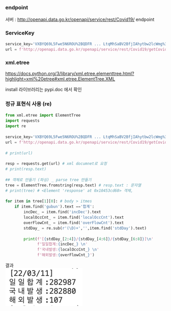 ## 
### endpoint
서버 : http://openapi.data.go.kr/openapi/service/rest/Covid19/
endpoint

### ServiceKey
```python
service_key='VXBYQ69L5Fwe5N6ROU%2BQDFR ... LtqMhSaBV2BfjIAhytbw2lcWmg%3D%3D' # 일반 인증키 (Encoding)
url = f'http://openapi.data.go.kr/openapi/service/rest/Covid19/getCovid19SidoInfStateJson?ServiceKey={service_key}'
```
### xml.etree
https://docs.python.org/3/library/xml.etree.elementtree.html?highlight=xml%20etree#xml.etree.ElementTree.XML

install 라이브러리는 pypi.doc 에서 확인 

### 정규 표현식 사용 (re)

```python
from xml.etree import ElementTree
import requests
import re

service_key='VXBYQ69L5Fwe5N6ROU%2BQDFR ... LtqMhSaBV2BfjIAhytbw2lcWmg%3D%3D' # 일반 인증키 (Encoding)
url = f'http://openapi.data.go.kr/openapi/service/rest/Covid19/getCovid19SidoInfStateJson?ServiceKey={service_key}'

# print(url)

resp = requests.get(url) # xml documnet로 요청
# print(resp.text)

## 객체로 만들기 (파싱) _ parse tree 만들기
tree = ElementTree.fromstring(resp.text) # resp.text : 문자열
# print(tree) # <Element 'response' at 0x10453cd60> 객체,

for item in tree[1][0]: # body > itmes
    if item.find('gubun').text =='합계':
        incDec_ = item.find('incDec').text
        localOccCnt_ = item.find('localOccCnt').text
        overFlowCnt_ = item.find('overFlowCnt').text
        stdDay_ = re.sub(r'(\D)+','',item.find('stdDay').text)

        print(f'[{stdDay_[2:4]}/{stdDay_[4:6]}/{stdDay_[6:8]}]\n'
              f'일일합계:{incDec_} \n'
              f'국내발생:{localOccCnt_} \n'
              f'해외발생:{overFlowCnt_}')
```

결과<br>
![abc](../Crawling/imags/%EC%8A%A4%ED%81%AC%EB%A6%B0%EC%83%B7%202022-03-11%20%EC%98%A4%ED%9B%84%202.56.37.png)